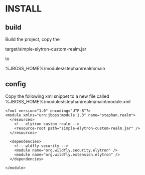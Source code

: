 # INSTALL

## build
Build the project, copy the 

  target/simple-elytron-custom-realm.jar

to

  %JBOSS_HOME%\modules\stephan\realm\main

## config
Copy the following xml snippet to a new file called  %JBOSS_HOME%\modules\stephan\realm\main\module.xml

````
<?xml version="1.0" encoding="UTF-8"?>
<module xmlns="urn:jboss:module:1.3" name="stephan.realm">
  <resources>
    <!-- elytron custom realm -->
    <resource-root path="simple-elytron-custom-realm.jar" />
  </resources>

  <dependencies>
    <!-- wldfly security -->
    <module name="org.wildfly.security.elytron" />
    <module name="org.wildfly.extension.elytron" />
  </dependencies>

</module>
````
